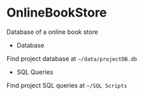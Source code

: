 # OnlineBookStore
Database of a online book store

* Database

Find project database at `~/data/projectDB.db`

* SQL Queries

Find project SQL queries at `~/SQL Scripts`